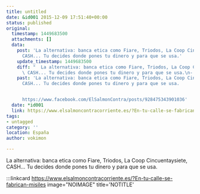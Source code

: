```yaml
---
title: untitled
date: &id001 2015-12-09 17:51:40+00:00
status: published
original:
  timestamp: 1449683500
  attachments: []
  data:
    post: 'La alternativa: banca etica como Fiare, Triodos, La Coop Cincuentaysiete,
      CASH... Tu decides donde pones tu dinero y para que se usa.'
    update_timestamp: 1449683500
    diff: "  La alternativa: banca etica como Fiare, Triodos, La Coop Cincuentaysiete,\
      \ CASH... Tu decides donde pones tu dinero y para que se usa.\n- \n- https://www.facebook.com/ElSalmonContra/posts/928475343901036"
    past: 'La alternativa: banca etica como Fiare, Triodos, La Coop Cincuentaysiete,
      CASH... Tu decides donde pones tu dinero y para que se usa.


      https://www.facebook.com/ElSalmonContra/posts/928475343901036'
  date: *id001
  link: https://www.elsalmoncontracorriente.es/?En-tu-calle-se-fabrican-misiles
tags:
- untagged
category: ''
location: España
author: vokimon

---
```

La alternativa: banca etica como Fiare, Triodos, La Coop Cincuentaysiete, CASH... Tu decides donde pones tu dinero y para que se usa.

:::linkcard https://www.elsalmoncontracorriente.es/?En-tu-calle-se-fabrican-misiles image="NOIMAGE" title='NOTITLE'


